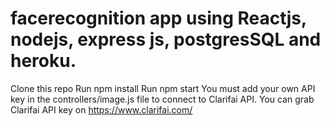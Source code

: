 # facerecognition app using Reactjs, nodejs, express js, postgresSQL and heroku.

Clone this repo
Run npm install
Run npm start
You must add your own API key in the controllers/image.js file to connect to Clarifai API.
You can grab Clarifai API key on https://www.clarifai.com/
